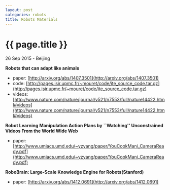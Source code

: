 ```yaml
---
layout: post
categories: robots
title: Robots Materials
---
```


{{ page.title }}
================

<p class="meta">26 Sep 2015 - Beijing</p>

**Robots that can adapt like animals**

- paper: [http://arxiv.org/abs/1407.3501](http://arxiv.org/abs/1407.3501)
- code: [http://pages.isir.upmc.fr/~mouret/code/ite_source_code.tar.gz](http://pages.isir.upmc.fr/~mouret/code/ite_source_code.tar.gz)
- videos: [http://www.nature.com/nature/journal/v521/n7553/full/nature14422.html#videos](http://www.nature.com/nature/journal/v521/n7553/full/nature14422.html#videos)

**Robot Learning Manipulation Action Plans by ``Watching'' Unconstrained Videos From the World Wide Web**

- paper: [http://www.umiacs.umd.edu/~yzyang/paper/YouCookMani_CameraReady.pdf](http://www.umiacs.umd.edu/~yzyang/paper/YouCookMani_CameraReady.pdf)

**RoboBrain: Large-Scale Knowledge Engine for Robots(Stanford)**

- paper: [http://arxiv.org/abs/1412.0691](http://arxiv.org/abs/1412.0691)
